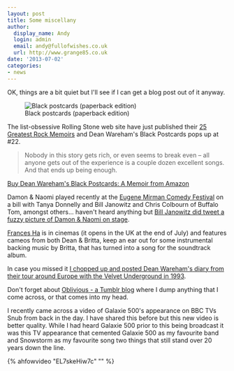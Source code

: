 ```yaml
---
layout: post
title: Some miscellany
author:
  display_name: Andy
  login: admin
  email: andy@fullofwishes.co.uk
  url: http://www.grange85.co.uk
date: '2013-07-02'
categories:
- news
---
```

<p>OK, things are a bit quiet but I'll see if I can get a blog post out of it anyway.<br />
<figure class="caption alignright" width="300"><img src="https://media.fullofwishes.co.uk/ahfow/uploads/2009/02/41dyhhimxrl_ss500_-300x300.jpg" alt="Black postcards (paperback edition)" class="size-medium wp-image-1042" /><figcaption class="caption-text"> Black postcards (paperback edition)</figcaption></figure>
The list-obsessive Rolling Stone web site have just published their <a href="http://www.rollingstone.com/music/lists/the-25-greatest-rock-memoirs-of-all-time-20120813/dean-wareham-black-postcards-2008-20120813">25 Greatest Rock Memoirs</a> and Dean Wareham's Black Postcards pops up at #22.<br />
<blockquote> Nobody in this story gets rich, or even seems to break even – all anyone gets out of the experience is a couple dozen excellent songs. And that ends up being enough.</p></blockquote>
<p><a href="http://www.amazon.com/gp/product/0143115480/ref=as_li_ss_tl?ie=UTF8&camp=1789&creative=390957&creativeASIN=0143115480&linkCode=as2&tag=aheadfullofwi-20">Buy Dean Wareham's Black Postcards: A Memoir from Amazon</a></p>
<p>Damon & Naomi played recently at the <a href="http://eugenemirman.com/2013/06/eugene-mirman-comedy-festival-boston-cambridge-june-28-30th/">Eugene Mirman Comedy Festival</a> on a bill with Tanya Donnelly and Bill Janowitz and Chris Colbourn of Buffalo Tom, amongst others... haven't heard anything but <a href="https://twitter.com/billjanovitz/status/351520270537854977/photo/1">Bill Janowitz did tweet a fuzzy picture of Damon & Naomi on stage</a>.</p>
<p><a href="/2013/06/20/new-dean-britta-track-on-the-frances-ha-soundtrack/" title="New Dean & Britta track on the Frances Ha soundtrack">Frances Ha</a> is in cinemas (it opens in the UK at the end of July) and features cameos from both Dean & Britta, keep an ear out for some instrumental backing music by Britta, that has turned into a song for the soundtrack album.</p>
<p>In case you missed it <a href="/category/velvet-underground-tour-diary/">I chopped up and posted Dean Wareham's diary from their tour around Europe with the Velvet Underground in 1993</a>.</p>
<p>Don't forget about <a href="http://oblivious.fullofwishes.co.uk/">Oblivious - a Tumblr blog</a> where I dump anything that I come across, or that comes into my head.</p>
<p>I recently came across a video of Galaxie 500's appearance on BBC TVs Snub from back in the day. I have shared this before but this new video is better quality. While I had heard Galaxie 500 prior to this being broadcast it was this TV appearance that cemented Galaxie 500 as my favourite band and Snowstorm as my favourite song  two things that still stand over 20 years down the line.</p>
{% ahfowvideo "EL7skeHiw7c" "" %}
